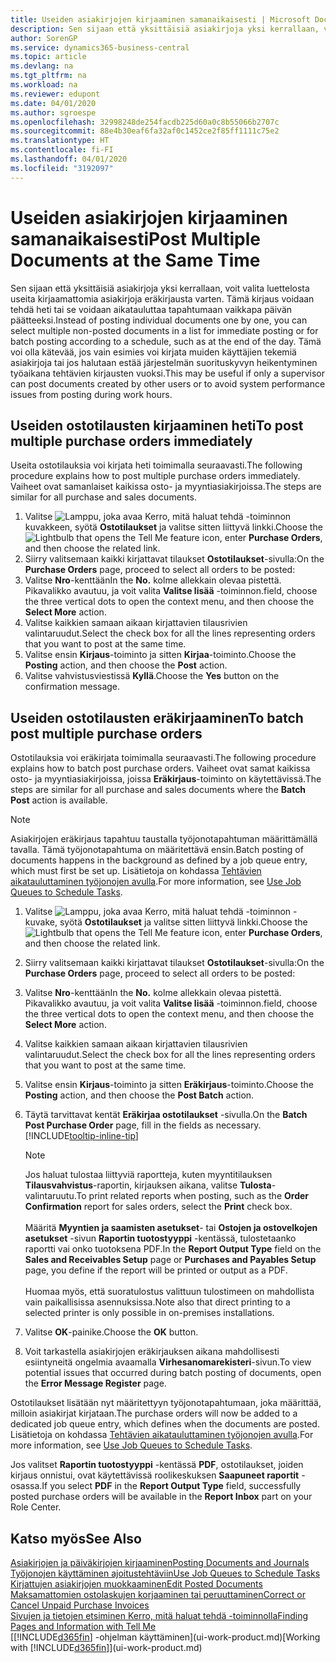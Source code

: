 ```yaml
---
title: Useiden asiakirjojen kirjaaminen samanaikaisesti | Microsoft Docs
description: Sen sijaan että yksittäisiä asiakirjoja yksi kerrallaan, voit valita luettelosta useita kirjaamattomia asiakirjoja eräkirjausta varten. Tämä kirjaus voidaan tehdä heti tai se voidaan aikatauluttaa tapahtumaan esimerkiksi päivän päätteeksi.
author: SorenGP
ms.service: dynamics365-business-central
ms.topic: article
ms.devlang: na
ms.tgt_pltfrm: na
ms.workload: na
ms.reviewer: edupont
ms.date: 04/01/2020
ms.author: sgroespe
ms.openlocfilehash: 32998248de254facdb225d60a0c8b55066b2707c
ms.sourcegitcommit: 88e4b30eaf6fa32af0c1452ce2f85ff1111c75e2
ms.translationtype: HT
ms.contentlocale: fi-FI
ms.lasthandoff: 04/01/2020
ms.locfileid: "3192097"
---
```

# <a name="post-multiple-documents-at-the-same-time"></a><span data-ttu-id="fb6d3-103">Useiden asiakirjojen kirjaaminen samanaikaisesti</span><span class="sxs-lookup"><span data-stu-id="fb6d3-103">Post Multiple Documents at the Same Time</span></span>
<span data-ttu-id="fb6d3-104">Sen sijaan että yksittäisiä asiakirjoja yksi kerrallaan, voit valita luettelosta useita kirjaamattomia asiakirjoja eräkirjausta varten. Tämä kirjaus voidaan tehdä heti tai se voidaan aikatauluttaa tapahtumaan vaikkapa päivän päätteeksi.</span><span class="sxs-lookup"><span data-stu-id="fb6d3-104">Instead of posting individual documents one by one, you can select multiple non-posted documents in a list for immediate posting or for batch posting according to a schedule, such as at the end of the day.</span></span> <span data-ttu-id="fb6d3-105">Tämä voi olla kätevää, jos vain esimies voi kirjata muiden käyttäjien tekemiä asiakirjoja tai jos halutaan estää järjestelmän suorituskyvyn heikentyminen työaikana tehtävien kirjausten vuoksi.</span><span class="sxs-lookup"><span data-stu-id="fb6d3-105">This may be useful if only a supervisor can post documents created by other users or to avoid system performance issues from posting during work hours.</span></span>

## <a name="to-post-multiple-purchase-orders-immediately"></a><span data-ttu-id="fb6d3-106">Useiden ostotilausten kirjaaminen heti</span><span class="sxs-lookup"><span data-stu-id="fb6d3-106">To post multiple purchase orders immediately</span></span>
<span data-ttu-id="fb6d3-107">Useita ostotilauksia voi kirjata heti toimimalla seuraavasti.</span><span class="sxs-lookup"><span data-stu-id="fb6d3-107">The following procedure explains how to post multiple purchase orders immediately.</span></span> <span data-ttu-id="fb6d3-108">Vaiheet ovat samanlaiset kaikissa osto- ja myyntiasiakirjoissa.</span><span class="sxs-lookup"><span data-stu-id="fb6d3-108">The steps are similar for all purchase and sales documents.</span></span>

1. <span data-ttu-id="fb6d3-109">Valitse ![Lamppu, joka avaa Kerro, mitä haluat tehdä -toiminnon](media/ui-search/search_small.png "Kerro, mitä haluat tehdä") kuvakkeen, syötä **Ostotilaukset** ja valitse sitten liittyvä linkki.</span><span class="sxs-lookup"><span data-stu-id="fb6d3-109">Choose the ![Lightbulb that opens the Tell Me feature](media/ui-search/search_small.png "Tell me what you want to do") icon, enter **Purchase Orders**, and then choose the related link.</span></span>
2. <span data-ttu-id="fb6d3-110">Siirry valitsemaan kaikki kirjattavat tilaukset **Ostotilaukset**-sivulla:</span><span class="sxs-lookup"><span data-stu-id="fb6d3-110">On the **Purchase Orders** page, proceed to select all orders to be posted:</span></span>
3. <span data-ttu-id="fb6d3-111">Valitse **Nro**-kenttään</span><span class="sxs-lookup"><span data-stu-id="fb6d3-111">In the **No.**</span></span> <span data-ttu-id="fb6d3-112">kolme allekkain olevaa pistettä. Pikavalikko avautuu, ja voit valita **Valitse lisää** -toiminnon.</span><span class="sxs-lookup"><span data-stu-id="fb6d3-112">field, choose the three vertical dots to open the context menu, and then choose the **Select More** action.</span></span>
4. <span data-ttu-id="fb6d3-113">Valitse kaikkien samaan aikaan kirjattavien tilausrivien valintaruudut.</span><span class="sxs-lookup"><span data-stu-id="fb6d3-113">Select the check box for all the lines representing orders that you want to post at the same time.</span></span>
5. <span data-ttu-id="fb6d3-114">Valitse ensin **Kirjaus**-toiminto ja sitten **Kirjaa**-toiminto.</span><span class="sxs-lookup"><span data-stu-id="fb6d3-114">Choose the **Posting** action, and then choose the **Post** action.</span></span>
6. <span data-ttu-id="fb6d3-115">Valitse vahvistusviestissä **Kyllä**.</span><span class="sxs-lookup"><span data-stu-id="fb6d3-115">Choose the **Yes** button on the confirmation message.</span></span>

## <a name="to-batch-post-multiple-purchase-orders"></a><span data-ttu-id="fb6d3-116">Useiden ostotilausten eräkirjaaminen</span><span class="sxs-lookup"><span data-stu-id="fb6d3-116">To batch post multiple purchase orders</span></span>
<span data-ttu-id="fb6d3-117">Ostotilauksia voi eräkirjata toimimalla seuraavasti.</span><span class="sxs-lookup"><span data-stu-id="fb6d3-117">The following procedure explains how to batch post purchase orders.</span></span> <span data-ttu-id="fb6d3-118">Vaiheet ovat samat kaikissa osto- ja myyntiasiakirjoissa, joissa **Eräkirjaus**-toiminto on käytettävissä.</span><span class="sxs-lookup"><span data-stu-id="fb6d3-118">The steps are similar for all purchase and sales documents where the **Batch Post** action is available.</span></span>

> [!NOTE]
> <span data-ttu-id="fb6d3-119">Asiakirjojen eräkirjaus tapahtuu taustalla työjonotapahtuman määrittämällä tavalla. Tämä työjonotapahtuma on määritettävä ensin.</span><span class="sxs-lookup"><span data-stu-id="fb6d3-119">Batch posting of documents happens in the background as defined by a job queue entry, which must first be set up.</span></span> <span data-ttu-id="fb6d3-120">Lisätietoja on kohdassa [Tehtävien aikatauluttaminen työjonojen avulla](admin-job-queues-schedule-tasks.md).</span><span class="sxs-lookup"><span data-stu-id="fb6d3-120">For more information, see [Use Job Queues to Schedule Tasks](admin-job-queues-schedule-tasks.md).</span></span>

1. <span data-ttu-id="fb6d3-121">Valitse ![Lamppu, joka avaa Kerro, mitä haluat tehdä -toiminnon](media/ui-search/search_small.png "Kerro, mitä haluat tehdä") -kuvake, syötä **Ostotilaukset** ja valitse sitten liittyvä linkki.</span><span class="sxs-lookup"><span data-stu-id="fb6d3-121">Choose the ![Lightbulb that opens the Tell Me feature](media/ui-search/search_small.png "Tell me what you want to do") icon, enter **Purchase Orders**, and then choose the related link.</span></span>  
2. <span data-ttu-id="fb6d3-122">Siirry valitsemaan kaikki kirjattavat tilaukset **Ostotilaukset**-sivulla:</span><span class="sxs-lookup"><span data-stu-id="fb6d3-122">On the **Purchase Orders** page, proceed to select all orders to be posted:</span></span>
3. <span data-ttu-id="fb6d3-123">Valitse **Nro**-kenttään</span><span class="sxs-lookup"><span data-stu-id="fb6d3-123">In the **No.**</span></span> <span data-ttu-id="fb6d3-124">kolme allekkain olevaa pistettä. Pikavalikko avautuu, ja voit valita **Valitse lisää** -toiminnon.</span><span class="sxs-lookup"><span data-stu-id="fb6d3-124">field, choose the three vertical dots to open the context menu, and then choose the **Select More** action.</span></span>
4. <span data-ttu-id="fb6d3-125">Valitse kaikkien samaan aikaan kirjattavien tilausrivien valintaruudut.</span><span class="sxs-lookup"><span data-stu-id="fb6d3-125">Select the check box for all the lines representing orders that you want to post at the same time.</span></span>
5. <span data-ttu-id="fb6d3-126">Valitse ensin **Kirjaus**-toiminto ja sitten **Eräkirjaus**-toiminto.</span><span class="sxs-lookup"><span data-stu-id="fb6d3-126">Choose the **Posting** action, and then choose the **Post Batch** action.</span></span>
6. <span data-ttu-id="fb6d3-127">Täytä tarvittavat kentät **Eräkirjaa ostotilaukset** -sivulla.</span><span class="sxs-lookup"><span data-stu-id="fb6d3-127">On the **Batch Post Purchase Order** page, fill in the fields as necessary.</span></span> [!INCLUDE[tooltip-inline-tip](includes/tooltip-inline-tip_md.md)]

    > [!NOTE]
    > <span data-ttu-id="fb6d3-128">Jos haluat tulostaa liittyviä raportteja, kuten myyntitilauksen **Tilausvahvistus**-raportin, kirjauksen aikana, valitse **Tulosta**-valintaruutu.</span><span class="sxs-lookup"><span data-stu-id="fb6d3-128">To print related reports when posting, such as the **Order Confirmation** report for sales orders, select the **Print** check box.</span></span><br /><br /> <span data-ttu-id="fb6d3-129">Määritä **Myyntien ja saamisten asetukset**- tai **Ostojen ja ostovelkojen asetukset** -sivun **Raportin tuotostyyppi** -kentässä, tulostetaanko raportti vai onko tuotoksena PDF.</span><span class="sxs-lookup"><span data-stu-id="fb6d3-129">In the **Report Output Type** field on the **Sales and Receivables Setup** page or **Purchases and Payables Setup** page, you define if the report will be printed or output as a PDF.</span></span><br /><br /> <span data-ttu-id="fb6d3-130">Huomaa myös, että suoratulostus valittuun tulostimeen on mahdollista vain paikallisissa asennuksissa.</span><span class="sxs-lookup"><span data-stu-id="fb6d3-130">Note also that direct printing to a selected printer is only possible in on-premises installations.</span></span>

7. <span data-ttu-id="fb6d3-131">Valitse **OK**-painike.</span><span class="sxs-lookup"><span data-stu-id="fb6d3-131">Choose the **OK** button.</span></span>
8. <span data-ttu-id="fb6d3-132">Voit tarkastella asiakirjojen eräkirjauksen aikana mahdollisesti esiintyneitä ongelmia avaamalla **Virhesanomarekisteri**-sivun.</span><span class="sxs-lookup"><span data-stu-id="fb6d3-132">To view potential issues that occurred during batch posting of documents, open the **Error Message Register** page.</span></span>

<span data-ttu-id="fb6d3-133">Ostotilaukset lisätään nyt määritettyyn työjonotapahtumaan, joka määrittää, milloin asiakirjat kirjataan.</span><span class="sxs-lookup"><span data-stu-id="fb6d3-133">The purchase orders will now be added to a dedicated job queue entry, which defines when the documents are posted.</span></span> <span data-ttu-id="fb6d3-134">Lisätietoja on kohdassa [Tehtävien aikatauluttaminen työjonojen avulla](admin-job-queues-schedule-tasks.md).</span><span class="sxs-lookup"><span data-stu-id="fb6d3-134">For more information, see [Use Job Queues to Schedule Tasks](admin-job-queues-schedule-tasks.md).</span></span>

<span data-ttu-id="fb6d3-135">Jos valitset **Raportin tuotostyyppi** -kentässä **PDF**, ostotilaukset, joiden kirjaus onnistui, ovat käytettävissä roolikeskuksen **Saapuneet raportit** -osassa.</span><span class="sxs-lookup"><span data-stu-id="fb6d3-135">If you select **PDF** in the **Report Output Type** field, successfully posted purchase orders will be available in the **Report Inbox** part on your Role Center.</span></span>

## <a name="see-also"></a><span data-ttu-id="fb6d3-136">Katso myös</span><span class="sxs-lookup"><span data-stu-id="fb6d3-136">See Also</span></span>
[<span data-ttu-id="fb6d3-137">Asiakirjojen ja päiväkirjojen kirjaaminen</span><span class="sxs-lookup"><span data-stu-id="fb6d3-137">Posting Documents and Journals</span></span>](ui-post-documents-journals.md)  
[<span data-ttu-id="fb6d3-138">Työjonojen käyttäminen ajoitustehtäviin</span><span class="sxs-lookup"><span data-stu-id="fb6d3-138">Use Job Queues to Schedule Tasks</span></span>](admin-job-queues-schedule-tasks.md)  
[<span data-ttu-id="fb6d3-139">Kirjattujen asiakirjojen muokkaaminen</span><span class="sxs-lookup"><span data-stu-id="fb6d3-139">Edit Posted Documents</span></span>](across-edit-posted-document.md)  
[<span data-ttu-id="fb6d3-140">Maksamattomien ostolaskujen korjaaminen tai peruuttaminen</span><span class="sxs-lookup"><span data-stu-id="fb6d3-140">Correct or Cancel Unpaid Purchase Invoices</span></span>](purchasing-how-correct-cancel-unpaid-purchase-invoices.md)  
[<span data-ttu-id="fb6d3-141">Sivujen ja tietojen etsiminen Kerro, mitä haluat tehdä -toiminnolla</span><span class="sxs-lookup"><span data-stu-id="fb6d3-141">Finding Pages and Information with Tell Me</span></span>](ui-search.md)  
<span data-ttu-id="fb6d3-142">[[!INCLUDE[d365fin](includes/d365fin_md.md)] -ohjelman käyttäminen](ui-work-product.md)</span><span class="sxs-lookup"><span data-stu-id="fb6d3-142">[Working with [!INCLUDE[d365fin](includes/d365fin_md.md)]](ui-work-product.md)</span></span>
